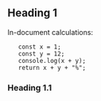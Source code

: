## Heading 1

In-document calculations:

~~~~~~~~~~ run
   const x = 1;
   const y = 12; 
   console.log(x + y);
   return x + y + "%";
~~~~~~~~~~

### Heading 1.1